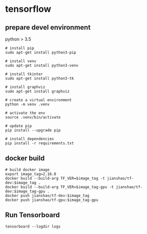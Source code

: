# tensorflow

## prepare devel environment
python > 3.5

~~~ shell
# install pip
sudo apt-get install python3-pip

# install venv
sudo apt-get install python3-venv

# install tkinter
sudo apt-get install python3-tk

# install graphviz
sudo apt-get install graphviz

# create a virtual environment
python -m venv .venv

# activate the env
source .venv/bin/activate

# update pip
pip install --upgrade pip

# install dependencies
pip install -r requirements.txt
~~~

## docker build
~~~ shell
# build docker image
export image_tag=2.16.0
docker build --build-arg TF_VER=$image_tag -t jianshao/tf-dev:$image_tag .
docker build --build-arg TF_VER=$image_tag-gpu -t jianshao/tf-dev:$image_tag-gpu .
docker push jianshao/tf-dev:$image_tag
docker push jianshao/tf-gpu:$image_tag-gpu
~~~

## Run Tensorboard
~~~ shell
tensorboard --logdir logs
~~~
